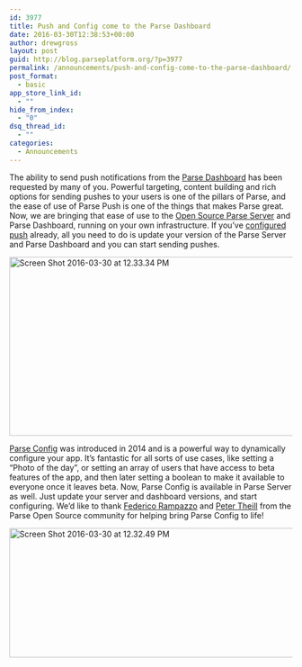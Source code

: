 ```yaml
---
id: 3977
title: Push and Config come to the Parse Dashboard
date: 2016-03-30T12:38:53+00:00
author: drewgross
layout: post
guid: http://blog.parseplatform.org/?p=3977
permalink: /announcements/push-and-config-come-to-the-parse-dashboard/
post_format:
  - basic
app_store_link_id:
  - ""
hide_from_index:
  - "0"
dsq_thread_id:
  - ""
categories:
  - Announcements
---
```

The ability to send push notifications from the <a href="https://github.com/ParsePlatform/parse-dashboard" target="_blank">Parse Dashboard</a> has been requested by many of you. Powerful targeting, content building and rich options for sending pushes to your users is one of the pillars of Parse, and the ease of use of Parse Push is one of the things that makes Parse great. Now, we are bringing that ease of use to the <a href="https://github.com/ParsePlatform/parse-server" target="_blank">Open Source Parse Server</a> and Parse Dashboard, running on your own infrastructure. If you’ve <a href="http://blog.parseplatform.org/announcements/parse-server-push-notifications/" target="_blank">configured push</a> already, all you need to do is update your version of the Parse Server and Parse Dashboard and you can start sending pushes.

<img src="{{ site.url }}/assets/wp-content/uploads/2016/03/Screen-Shot-2016-03-30-at-12.33.34-PM-1-1024x508.png" alt="Screen Shot 2016-03-30 at 12.33.34 PM" width="640" height="318" class="alignnone size-large wp-image-3985" srcset="{{ site.url }}/assets/wp-content/uploads/2016/03/Screen-Shot-2016-03-30-at-12.33.34-PM-1-1024x508.png 1024w, {{ site.url }}/assets/wp-content/uploads/2016/03/Screen-Shot-2016-03-30-at-12.33.34-PM-1-300x149.png 300w, {{ site.url }}/assets/wp-content/uploads/2016/03/Screen-Shot-2016-03-30-at-12.33.34-PM-1-768x381.png 768w, {{ site.url }}/assets/wp-content/uploads/2016/03/Screen-Shot-2016-03-30-at-12.33.34-PM-1-875x434.png 875w" sizes="(max-width: 640px) 100vw, 640px" />

<a href="http://blog.parseplatform.org/announcements/announcing-parse-config/" target="_blank">Parse Config</a> was introduced in 2014 and is a powerful way to dynamically configure your app. It’s fantastic for all sorts of use cases, like setting a “Photo of the day”, or setting an array of users that have access to beta features of the app, and then later setting a boolean to make it available to everyone once it leaves beta. Now, Parse Config is available in Parse Server as well. Just update your server and dashboard versions, and start configuring. We’d like to thank <a href="https://github.com/framp" target="_blank">Federico Rampazzo</a> and <a href="http://github.com/theill" target="_blank">Peter Theill</a> from the Parse Open Source community for helping bring Parse Config to life!

<img src="{{ site.url }}/assets/wp-content/uploads/2016/03/Screen-Shot-2016-03-30-at-12.32.49-PM-1-1024x368.png" alt="Screen Shot 2016-03-30 at 12.32.49 PM" width="640" height="230" class="alignnone size-large wp-image-3986" srcset="{{ site.url }}/assets/wp-content/uploads/2016/03/Screen-Shot-2016-03-30-at-12.32.49-PM-1-1024x368.png 1024w, {{ site.url }}/assets/wp-content/uploads/2016/03/Screen-Shot-2016-03-30-at-12.32.49-PM-1-300x108.png 300w, {{ site.url }}/assets/wp-content/uploads/2016/03/Screen-Shot-2016-03-30-at-12.32.49-PM-1-768x276.png 768w, {{ site.url }}/assets/wp-content/uploads/2016/03/Screen-Shot-2016-03-30-at-12.32.49-PM-1-875x314.png 875w" sizes="(max-width: 640px) 100vw, 640px" />